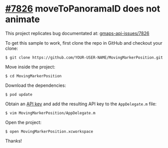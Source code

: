 # [#7826](https://code.google.com/p/gmaps-api-issues/issues/detail?id=7826) moveToPanoramaID does not animate

This project replicates bug documentated at:
[gmaps-api-issues/7826](https://code.google.com/p/gmaps-api-issues/issues/detail?id=7826)

To get this sample to work, first clone the repo in GitHub and checkout
your clone:

    $ git clone https://github.com/YOUR-USER-NAME/MovingMarkerPosition.git

Move inside the project:

    $ cd MovingMarkerPosition

Download the dependencies:

    $ pod update

Obtain an [API key](https://developers.google.com/maps/documentation/ios/start#obtaining_an_api_key)
and add the resulting API key to the `AppDelegate.m` file:

    $ vim MovingMarkerPosition/AppDelegate.m

Open the project:

    $ open MovingMarkerPosition.xcworkspace


Thanks!
